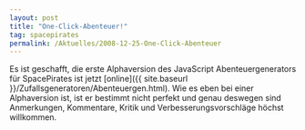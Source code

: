 ```yaml
---
layout: post
title: "One-Click-Abenteuer!"
tag: spacepirates
permalink: /Aktuelles/2008-12-25-One-Click-Abenteuer
---
```



Es ist geschafft, die erste Alphaversion des JavaScript Abenteuergenerators für SpacePirates ist jetzt [online]({{ site.baseurl }}/Zufallsgeneratoren/Abenteuergen.html). Wie es eben bei einer Alphaversion ist, ist er bestimmt nicht perfekt und genau deswegen sind Anmerkungen, Kommentare, Kritik und Verbesserungsvorschläge höchst willkommen.


